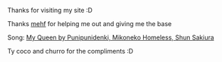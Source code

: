 Thanks for visiting my site :D

Thanks [mehf](https://mehf.wtf) for helping me out and giving me the base

Song: [My Queen by Punipunidenki, Mikoneko Homeless, Shun Sakiura](https://www.youtube.com/watch?v=7a5RoNhIbYE)

Ty coco and churro for the compliments :D
